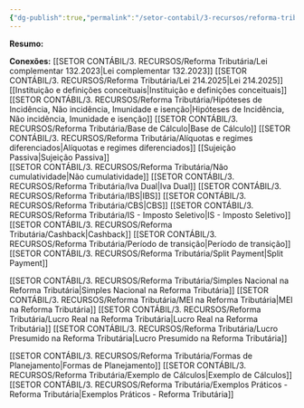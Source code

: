 ```yaml
---
{"dg-publish":true,"permalink":"/setor-contabil/3-recursos/reforma-tributaria/estrutura-base-reforma-tributaria/","dgPassFrontmatter":true,"created":"2025-08-14T16:41:31.570-03:00","updated":"2025-08-22T00:00:22.465-03:00"}
---
```


**Resumo:**


**Conexões:**
[[SETOR CONTÁBIL/3. RECURSOS/Reforma Tributária/Lei complementar 132.2023\|Lei complementar 132.2023]]
[[SETOR CONTÁBIL/3. RECURSOS/Reforma Tributária/Lei 214.2025\|Lei 214.2025]]
[[Instituição e definições conceituais\|Instituição e definições conceituais]]
[[SETOR CONTÁBIL/3. RECURSOS/Reforma Tributária/Hipóteses de Incidência, Não incidência, Imunidade e isenção\|Hipóteses de Incidência, Não incidência, Imunidade e isenção]]
[[SETOR CONTÁBIL/3. RECURSOS/Reforma Tributária/Base de Cálculo\|Base de Cálculo]]
[[SETOR CONTÁBIL/3. RECURSOS/Reforma Tributária/Alíquotas e regimes diferenciados\|Alíquotas e regimes diferenciados]]
[[Sujeição Passiva\|Sujeição Passiva]]	
[[SETOR CONTÁBIL/3. RECURSOS/Reforma Tributária/Não cumulatividade\|Não cumulatividade]]
[[SETOR CONTÁBIL/3. RECURSOS/Reforma Tributária/Iva Dual\|Iva Dual]]
[[SETOR CONTÁBIL/3. RECURSOS/Reforma Tributária/IBS\|IBS]]
[[SETOR CONTÁBIL/3. RECURSOS/Reforma Tributária/CBS\|CBS]]
[[SETOR CONTÁBIL/3. RECURSOS/Reforma Tributária/IS - Imposto Seletivo\|IS - Imposto Seletivo]]
[[SETOR CONTÁBIL/3. RECURSOS/Reforma Tributária/Cashback\|Cashback]]
[[SETOR CONTÁBIL/3. RECURSOS/Reforma Tributária/Período de transição\|Período de transição]]
[[SETOR CONTÁBIL/3. RECURSOS/Reforma Tributária/Split Payment\|Split Payment]]

[[SETOR CONTÁBIL/3. RECURSOS/Reforma Tributária/Simples Nacional na Reforma Tributária\|Simples Nacional na Reforma Tributária]]
[[SETOR CONTÁBIL/3. RECURSOS/Reforma Tributária/MEI na Reforma Tributária\|MEI na Reforma Tributária]]
[[SETOR CONTÁBIL/3. RECURSOS/Reforma Tributária/Lucro Real na Reforma Tributária\|Lucro Real na Reforma Tributária]]
[[SETOR CONTÁBIL/3. RECURSOS/Reforma Tributária/Lucro Presumido na Reforma Tributária\|Lucro Presumido na Reforma Tributária]]

[[SETOR CONTÁBIL/3. RECURSOS/Reforma Tributária/Formas de Planejamento\|Formas de Planejamento]]
[[SETOR CONTÁBIL/3. RECURSOS/Reforma Tributária/Exemplo de Cálculos\|Exemplo de Cálculos]]
[[SETOR CONTÁBIL/3. RECURSOS/Reforma Tributária/Exemplos Práticos - Reforma Tributária\|Exemplos Práticos - Reforma Tributária]]




